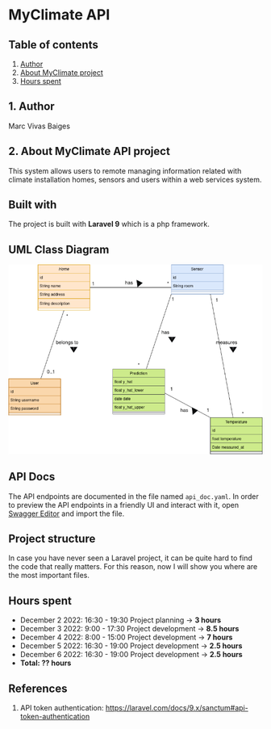 # MyClimate API

## Table of contents
1. [Author](#1-author)
2. [About MyClimate project](#2-about-myclimate-api-project)
3. [Hours spent]()

## 1. Author
Marc Vivas Baiges

## 2. About MyClimate API project
This system allows users to remote managing information related with
climate installation homes, sensors and users within a web services system.

## Built with
The project is built with **Laravel 9** which is a php framework.

## UML Class Diagram
![UML Class Diagram](api_uml_diagram.png)

## API Docs
The API endpoints are documented in the file named `api_doc.yaml`. In order to preview 
the API endpoints in a friendly UI and interact with it, 
open [Swagger Editor](https://editor.swagger.io/) and import the file.  

## Project structure
In case you have never seen a Laravel project, it can be quite hard to 
find the code that really matters. For this reason, now I will show you where
are the most important files.
## Hours spent
- December 2 2022: 16:30 - 19:30 Project planning ->  <strong> 3 hours </strong>  
- December 3 2022: 9:00 - 17:30 Project development -> <strong> 8.5 hours </strong> 
- December 4 2022: 8:00 - 15:00 Project development -> <strong> 7 hours </strong>
- December 5 2022: 16:30 - 19:00 Project development -> <strong> 2.5 hours </strong>
- December 6 2022: 16:30 - 19:00 Project development -> <strong> 2.5 hours </strong>
- <strong>  Total:   ?? hours  </strong> 

## References
1. API token authentication: https://laravel.com/docs/9.x/sanctum#api-token-authentication
